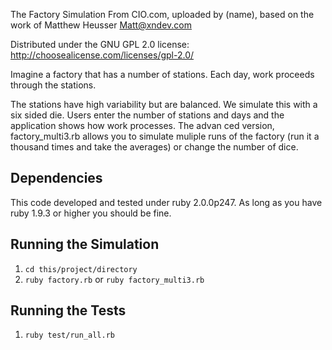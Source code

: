 
The Factory Simulation
From CIO.com, uploaded by (name), based on the work of Matthew Heusser Matt@xndev.com

Distributed under the GNU GPL 2.0 license: http://choosealicense.com/licenses/gpl-2.0/

Imagine a factory that has a number of stations. Each day, work proceeds through the stations.

The stations have high variability but are balanced. We simulate this with a six sided die. Users enter the number of stations and days and the application shows how work processes. The advan
ced version, factory_multi3.rb allows you to simulate muliple runs of the factory (run it a thousand times and take the averages) or change the number of dice.

## Dependencies
This code developed and tested under ruby 2.0.0p247. As long as you have ruby 1.9.3 or higher you should be fine.


## Running the Simulation
1. `cd this/project/directory`
2. `ruby factory.rb` or `ruby factory_multi3.rb`

## Running the Tests

1. `ruby test/run_all.rb`


